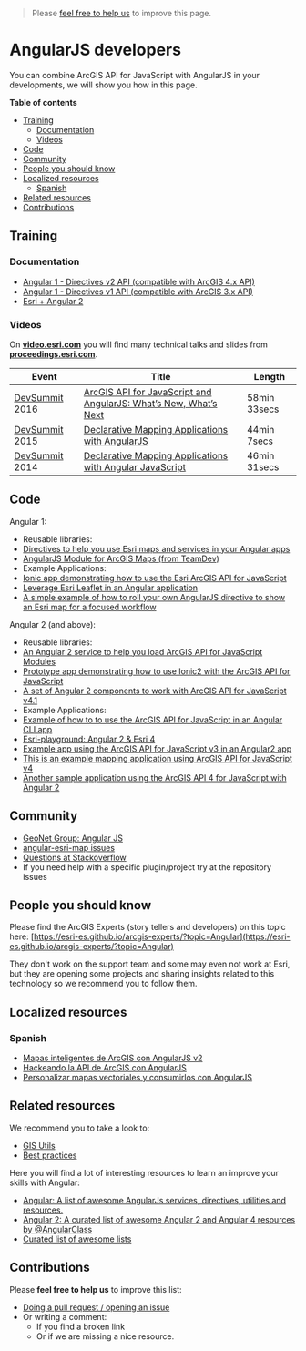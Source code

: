 > Please [feel free to help us](#contributions) to improve this page.

# AngularJS developers
You can combine ArcGIS API for JavaScript with AngularJS in your developments,
we will show you how in this page.

<!-- START doctoc generated TOC please keep comment here to allow auto update -->
<!-- DON'T EDIT THIS SECTION, INSTEAD RE-RUN doctoc TO UPDATE -->
**Table of contents**

- [Training](#training)
  - [Documentation](#documentation)
  - [Videos](#videos)
- [Code](#code)
- [Community](#community)
- [People you should know](#people-you-should-know)
- [Localized resources](#localized-resources)
  - [Spanish](#spanish)
- [Related resources](#related-resources)
- [Contributions](#contributions)

<!-- END doctoc generated TOC please keep comment here to allow auto update -->

## Training
### Documentation
* [Angular 1 - Directives v2 API (compatible with ArcGIS 4.x API)](http://esri.github.io/angular-esri-map/docs/#/api)
* [Angular 1 - Directives v1 API (compatible with ArcGIS 3.x API)](https://arcgis.github.io/angular-esri-map-site-v1/#/home)
* [Esri + Angular 2](https://github.com/Esri/angular-esri-map/blob/v1.x/README.md#what-about-angular-2)

### Videos
On [**video.esri.com**](http://video.esri.com/search/angular) you will find many technical talks and slides from [**proceedings.esri.com**](https://www.google.es/webhp?sourceid=chrome-instant&ion=1&espv=2&ie=UTF-8#q=site%3Aproceedings.esri.com%20angular).

|Event|Title|Length|
|---|---|---|
|[DevSummit](http://www.esri.com/events/devsummit) 2016|[ArcGIS API for JavaScript and AngularJS: What’s New, What’s Next](http://www.esri.com/videos/watch?videoid=5030&isLegacy=true&title=arcgis-api-for-javascript-and-angularjs-whats-new_comma_-whats-next)|58min 33secs
|[DevSummit](http://www.esri.com/events/devsummit) 2015|[Declarative Mapping Applications with AngularJS](http://www.esri.com/videos/watch?videoid=4321&channelid=LegacyVideo&isLegacy=true&title=declarative-mapping-applications-with-angularjs)|44min 7secs
|[DevSummit](http://www.esri.com/events/devsummit) 2014|[Declarative Mapping Applications with Angular JavaScript](http://www.esri.com/videos/watch?videoid=3302&channelid=LegacyVideo&isLegacy=true&title=declarative-mapping-applications-with-angular-javascript)|46min 31secs


## Code

Angular 1:
* Reusable libraries:
 * [Directives to help you use Esri maps and services in your Angular apps](https://github.com/Esri/angular-esri-map)
 * [AngularJS Module for ArcGIS Maps (from TeamDev)](https://github.com/TeamDev-it/teamdev-esri-angularjs)
* Example Applications:
 * [Ionic app demonstrating how to use the Esri ArcGIS API for JavaScript](https://github.com/jwasilgeo/ionic-esri-map)
 * [Leverage Esri Leaflet in an Angular application](https://github.com/Esri/developer-support/tree/gh-pages/web-leaflet/angular)
 * [A simple example of how to roll your own AngularJS directive to show an Esri map for a focused workflow](https://github.com/tomwayson/angular-parcel-map)

Angular 2 (and above):
* Reusable libraries:
 * [An Angular 2 service to help you load ArcGIS API for JavaScript Modules](https://github.com/tomwayson/angular2-esri-loader)
 * [Prototype app demonstrating how to use Ionic2 with the ArcGIS API for JavaScript](https://github.com/andygup/ionic2-esri-map)
 * [A set of Angular 2 components to work with ArcGIS API for JavaScript v4.1](https://github.com/kgs916/angular2-esri4-components)
* Example Applications:
 * [Example of how to to use the ArcGIS API for JavaScript in an Angular CLI app](https://github.com/tomwayson/esri-angular-cli-example)
 * [Esri-playground: Angular 2 & Esri 4](https://github.com/jwasilgeo/angular2-esri-playground)
 * [Example app using the ArcGIS API for JavaScript v3 in an Angular2 app](https://github.com/tomwayson/angular2-esri-example)
 * [This is an example mapping application using ArcGIS API for JavaScript v4 ](https://github.com/kgs916/ng2cli-esri4)
 * [Another sample application using the ArcGIS API 4 for JavaScript with Angular 2](ng2-jsapi-sample)

## Community
* [GeoNet Group: Angular JS](https://geonet.esri.com/groups/angularjs)
* [angular-esri-map issues](https://github.com/Esri/angular-esri-map/issues)
* [Questions at Stackoverflow](http://stackoverflow.com/search?q=angular+%5Barcgis%5D)
* If you need help with a specific plugin/project try at the repository issues

## People you should know
Please find the ArcGIS Experts (story tellers and developers) on this topic here: [https://esri-es.github.io/arcgis-experts/?topic=Angular](https://esri-es.github.io/arcgis-experts/?topic=Angular)

They don't work on the support team and some may even not work at Esri,
but they are opening some projects and sharing insights related to this
technology so we recommend you to follow them.

## Localized resources

### Spanish

* [Mapas inteligentes de ArcGIS con AngularJS v2](http://www.geodevelopers.org/academy/gIA98ySXIoE/view)
* [Hackeando la API de ArcGIS con AngularJS](http://www.geodevelopers.org/academy/p0atBUO6Yxo/view)
* [Personalizar mapas vectoriales y consumirlos con AngularJS](http://www.geodevelopers.org/academy/VxEZkvPvp7A/view)

## Related resources
We recommend you to take a look to:
* [GIS Utils](../../../gis/utils/README.md)
* [Best practices](../../best-practices/README.md)

Here you will find a lot of interesting resources to learn an improve your skills
with Angular:
* [Angular: A list of awesome AngularJs services, directives, utilities and resources.](https://github.com/gianarb/awesome-angularjs)
* [Angular 2: A curated list of awesome Angular 2 and Angular 4 resources by @AngularClass](https://github.com/AngularClass/awesome-angular2)
* [Curated list of awesome lists](https://github.com/sindresorhus/awesome)

## Contributions
Please **feel free to help us** to improve this list:

* [Doing a pull request / opening an issue](https://github.com/hhkaos/awesome-arcgis#contributions)
* Or writing a comment:
  * If you find a broken link
  * Or if we are missing a nice resource.
